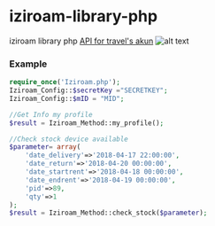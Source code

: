 # iziroam-library-php
iziroam library php [API for travel's akun](https://iziroam.com/api-document/)
![alt text](https://iziroam.com/asset/img/logo-for-midtrans.png)

### Example
```php
require_once('Iziroam.php');
Iziroam_Config::$secretKey ="SECRETKEY";
Iziroam_Config::$mID = "MID";

//Get Info my profile
$result = Iziroam_Method::my_profile();

//Check stock device available
$parameter= array(
    'date_delivery'=>'2018-04-17 22:00:00',
    'date_return'=>'2018-04-20 00:00:00',
    'date_startrent'=>'2018-04-18 00:00:00',
    'date_endrent'=>'2018-04-19 00:00:00',
    'pid'=>89,
    'qty'=>1
);
$result = Iziroam_Method::check_stock($parameter);
```
